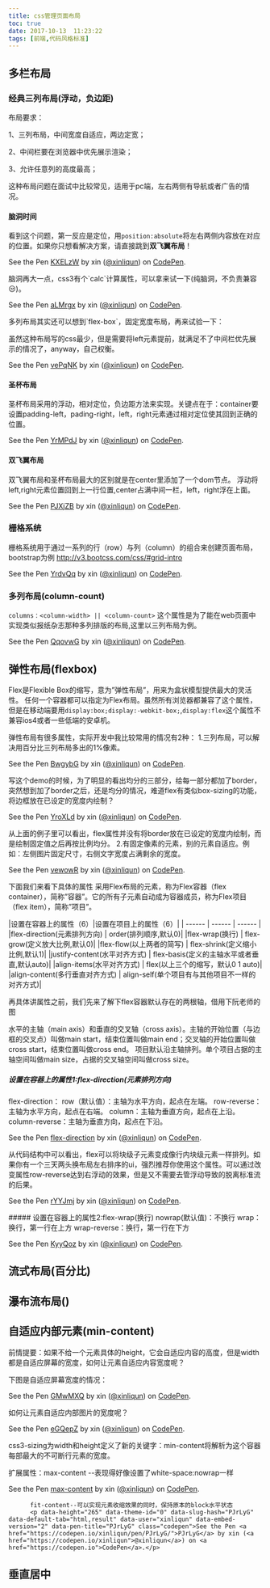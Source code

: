 ```yaml
---
title: css管理页面布局
toc: true
date: 2017-10-13  11:23:22
tags: [前端,代码风格标准]
---
```


## 多栏布局

### 经典三列布局(浮动，负边距)

布局要求：

1、三列布局，中间宽度自适应，两边定宽； 

2、中间栏要在浏览器中优先展示渲染； 

3、允许任意列的高度最高；

这种布局问题在面试中比较常见，适用于pc端，左右两侧有导航或者广告的情况。

#### 脑洞时间

看到这个问题，第一反应是定位，用`position:absolute`将左右两侧内容放在对应的位置。如果你只想看解决方案，请直接跳到**双飞翼布局**！

<p data-height="265" data-theme-id="0" data-slug-hash="KXELzW" data-default-tab="css,result" data-user="xinliqun" data-embed-version="2" data-pen-title="KXELzW" class="codepen">See the Pen <a href="https://codepen.io/xinliqun/pen/KXELzW/">KXELzW</a> by xin (<a href="https://codepen.io/xinliqun">@xinliqun</a>) on <a href="https://codepen.io">CodePen</a>.</p>
<script async src="https://production-assets.codepen.io/assets/embed/ei.js"></script>
脑洞再大一点，css3有个`calc`计算属性，可以拿来试一下(纯脑洞，不负责兼容😒)。

<p data-height="265" data-theme-id="0" data-slug-hash="aLMrgx" data-default-tab="css,result" data-user="xinliqun" data-embed-version="2" data-pen-title="aLMrgx" class="codepen">See the Pen <a href="https://codepen.io/xinliqun/pen/aLMrgx/">aLMrgx</a> by xin (<a href="https://codepen.io/xinliqun">@xinliqun</a>) on <a href="https://codepen.io">CodePen</a>.</p>
<script async src="https://production-assets.codepen.io/assets/embed/ei.js"></script>
多列布局其实还可以想到`flex-box`，固定宽度布局，再来试验一下：

虽然这种布局写的css最少，但是需要将left元素提前，就满足不了中间栏优先展示的情况了，anyway，自己权衡。

<p data-height="265" data-theme-id="0" data-slug-hash="vePqNK" data-default-tab="css,result" data-user="xinliqun" data-embed-version="2" data-pen-title="vePqNK" class="codepen">See the Pen <a href="https://codepen.io/xinliqun/pen/vePqNK/">vePqNK</a> by xin (<a href="https://codepen.io/xinliqun">@xinliqun</a>) on <a href="https://codepen.io">CodePen</a>.</p>
<script async src="https://production-assets.codepen.io/assets/embed/ei.js"></script>

#### 圣杯布局
圣杯布局采用的浮动，相对定位，负边距方法来实现。关键点在于：container要设置padding-left，pading-right，left，right元素通过相对定位使其回到正确的位置。
<p data-height="265" data-theme-id="0" data-slug-hash="YrMPdJ" data-default-tab="css,result" data-user="xinliqun" data-embed-version="2" data-pen-title="YrMPdJ" class="codepen">See the Pen <a href="https://codepen.io/xinliqun/pen/YrMPdJ/">YrMPdJ</a> by xin (<a href="https://codepen.io/xinliqun">@xinliqun</a>) on <a href="https://codepen.io">CodePen</a>.</p>
<script async src="https://production-assets.codepen.io/assets/embed/ei.js"></script>

#### 双飞翼布局
双飞翼布局和圣杯布局最大的区别就是在center里添加了一个dom节点。
浮动将left,right元素位置回到上一行位置,center占满中间一栏，left，right浮在上面。

<p data-height="265" data-theme-id="0" data-slug-hash="PJXjZB" data-default-tab="css,result" data-user="xinliqun" data-embed-version="2" data-pen-title="PJXjZB" class="codepen">See the Pen <a href="https://codepen.io/xinliqun/pen/PJXjZB/">PJXjZB</a> by xin (<a href="https://codepen.io/xinliqun">@xinliqun</a>) on <a href="https://codepen.io">CodePen</a>.</p>
<script async src="https://production-assets.codepen.io/assets/embed/ei.js"></script>

### 栅格系统
栅格系统用于通过一系列的行（row）与列（column）的组合来创建页面布局，bootstrap为例 http://v3.bootcss.com/css/#grid-intro

<p data-height="265" data-theme-id="0" data-slug-hash="YrdvQq" data-default-tab="html,result" data-user="xinliqun" data-embed-version="2" data-pen-title="YrdvQq" class="codepen">See the Pen <a href="https://codepen.io/xinliqun/pen/YrdvQq/">YrdvQq</a> by xin (<a href="https://codepen.io/xinliqun">@xinliqun</a>) on <a href="https://codepen.io">CodePen</a>.</p>
<script async src="https://production-assets.codepen.io/assets/embed/ei.js"></script> 

### 多列布局(column-count)
`columns：<column-width> || <column-count>` 这个属性是为了能在web页面中实现类似报纸杂志那种多列排版的布局,这里以三列布局为例。
<p data-height="265" data-theme-id="0" data-slug-hash="QqovwG" data-default-tab="html,result" data-user="xinliqun" data-embed-version="2" data-pen-title="QqovwG" class="codepen">See the Pen <a href="https://codepen.io/xinliqun/pen/QqovwG/">QqovwG</a> by xin (<a href="https://codepen.io/xinliqun">@xinliqun</a>) on <a href="https://codepen.io">CodePen</a>.</p>
<script async src="https://production-assets.codepen.io/assets/embed/ei.js"></script>

## 弹性布局(flexbox)
Flex是Flexible Box的缩写，意为”弹性布局”，用来为盒状模型提供最大的灵活性。
任何一个容器都可以指定为Flex布局。虽然所有浏览器都兼容了这个属性，但是在移动端要用` display:box;display:-webkit-box; `,`display:flex`这个属性不兼容ios4或者一些低端的安卓机。

弹性布局有很多属性，实际开发中我比较常用的情况有2种：
1.三列布局，可以解决用百分比三列布局多出的1%像素。

<p data-height="265" data-theme-id="0" data-slug-hash="BwgybG" data-default-tab="css,result" data-user="xinliqun" data-embed-version="2" data-pen-title="BwgybG" class="codepen">See the Pen <a href="https://codepen.io/xinliqun/pen/BwgybG/">BwgybG</a> by xin (<a href="https://codepen.io/xinliqun">@xinliqun</a>) on <a href="https://codepen.io">CodePen</a>.</p>
<script async src="https://production-assets.codepen.io/assets/embed/ei.js"></script>
写这个demo的时候，为了明显的看出均分的三部分，给每一部分都加了border，突然想到加了border之后，还是均分的情况，难道flex有类似box-sizing的功能，将边框放在已设定的宽度内绘制？

<p data-height="265" data-theme-id="0" data-slug-hash="YroXLd" data-default-tab="css,result" data-user="xinliqun" data-embed-version="2" data-pen-title="YroXLd" class="codepen">See the Pen <a href="https://codepen.io/xinliqun/pen/YroXLd/">YroXLd</a> by xin (<a href="https://codepen.io/xinliqun">@xinliqun</a>) on <a href="https://codepen.io">CodePen</a>.</p>
<script async src="https://production-assets.codepen.io/assets/embed/ei.js"></script>
从上面的例子里可以看出，flex属性并没有将border放在已设定的宽度内绘制，而是绘制固定值之后再按比例均分。
2.有固定像素的元素，别的元素自适应。例如：左侧图片固定尺寸，右侧文字宽度占满剩余的宽度。
<p data-height="265" data-theme-id="0" data-slug-hash="vewowR" data-default-tab="html,result" data-user="xinliqun" data-embed-version="2" data-pen-title="vewowR" class="codepen">See the Pen <a href="https://codepen.io/xinliqun/pen/vewowR/">vewowR</a> by xin (<a href="https://codepen.io/xinliqun">@xinliqun</a>) on <a href="https://codepen.io">CodePen</a>.</p>
<script async src="https://production-assets.codepen.io/assets/embed/ei.js"></script>

下面我们来看下具体的属性
采用Flex布局的元素，称为Flex容器（flex container），简称”容器”。它的所有子元素自动成为容器成员，称为Flex项目（flex item），简称”项目”。

|设置在容器上的属性（6）|设置在项目上的属性（6）|
| ------ | ------ | ------ |
|flex-direction(元素排列方向) | order(排列顺序,默认0)|
|flex-wrap(换行) | flex-grow(定义放大比例,默认0)|
|flex-flow(以上两者的简写) | flex-shrink(定义缩小比例,默认1)|
|justify-content(水平对齐方式) | flex-basis(定义的主轴水平或者垂直,默认auto)|
|align-items(水平对齐方式) | flex(以上三个的缩写，默认0 1 auto)|
|align-content(多行垂直对齐方式) | align-self(单个项目有与其他项目不一样的对齐方式)|

再具体讲属性之前，我们先来了解下flex容器默认存在的两根轴，借用下阮老师的图
<img src="http://www.ruanyifeng.com/blogimg/asset/2015/bg2015071004.png" alt="">

水平的主轴（main axis）和垂直的交叉轴（cross axis）。主轴的开始位置（与边框的交叉点）叫做main start，结束位置叫做main end；交叉轴的开始位置叫做cross start，结束位置叫做cross end。
项目默认沿主轴排列。单个项目占据的主轴空间叫做main size，占据的交叉轴空间叫做cross size。

##### 设置在容器上的属性1:flex-direction(元素排列方向)
flex-direction：
	row（默认值）：主轴为水平方向，起点在左端。
	row-reverse：主轴为水平方向，起点在右端。
	column：主轴为垂直方向，起点在上沿。
	column-reverse：主轴为垂直方向，起点在下沿。
<p data-height="265" data-theme-id="0" data-slug-hash="GOrRbR" data-default-tab="css,result" data-user="xinliqun" data-embed-version="2" data-pen-title="flex-direction" class="codepen">See the Pen <a href="https://codepen.io/xinliqun/pen/GOrRbR/">flex-direction</a> by xin (<a href="https://codepen.io/xinliqun">@xinliqun</a>) on <a href="https://codepen.io">CodePen</a>.</p>
<script async src="https://production-assets.codepen.io/assets/embed/ei.js"></script>
从代码结构中可以看出，flex可以将块级子元素变成像行内块级元素一样排列。如果你有一个三天两头换布局左右排序的ui，强烈推荐你使用这个属性。可以通过改变属性row-reverse达到右浮动的效果，但是又不需要去管浮动导致的脱离标准流的后果。
<p data-height="265" data-theme-id="0" data-slug-hash="rYYJmj" data-default-tab="css,result" data-user="xinliqun" data-embed-version="2" data-pen-title="rYYJmj" class="codepen">See the Pen <a href="https://codepen.io/xinliqun/pen/rYYJmj/">rYYJmj</a> by xin (<a href="https://codepen.io/xinliqun">@xinliqun</a>) on <a href="https://codepen.io">CodePen</a>.</p>
<script async src="https://production-assets.codepen.io/assets/embed/ei.js"></script>
##### 设置在容器上的属性2:flex-wrap(换行)
	nowrap(默认值)：不换行
	wrap：换行，第一行在上方
	wrap-reverse：换行，第一行在下方
<p data-height="265" data-theme-id="0" data-slug-hash="KyyQoz" data-default-tab="html,result" data-user="xinliqun" data-embed-version="2" data-pen-title="KyyQoz" class="codepen">See the Pen <a href="https://codepen.io/xinliqun/pen/KyyQoz/">KyyQoz</a> by xin (<a href="https://codepen.io/xinliqun">@xinliqun</a>) on <a href="https://codepen.io">CodePen</a>.</p>
<script async src="https://production-assets.codepen.io/assets/embed/ei.js"></script>

## 流式布局(百分比)

## 瀑布流布局()

## 自适应内部元素(min-content)

前情提要：如果不给一个元素具体的height，它会自适应内容的高度，但是width都是自适应屏幕的宽度，如何让元素自适应内容宽度呢？

下图是自适应屏幕宽度的情况：

<p data-height="265" data-theme-id="0" data-slug-hash="GMwMXQ" data-default-tab="html,result" data-user="xinliqun" data-embed-version="2" data-pen-title="GMwMXQ" class="codepen">See the Pen <a href="https://codepen.io/xinliqun/pen/GMwMXQ/">GMwMXQ</a> by xin (<a href="https://codepen.io/xinliqun">@xinliqun</a>) on <a href="https://codepen.io">CodePen</a>.</p>
<script async src="https://production-assets.codepen.io/assets/embed/ei.js"></script>
如何让元素自适应内部图片的宽度呢？

<p data-height="265" data-theme-id="0" data-slug-hash="eGQepZ" data-default-tab="html,result" data-user="xinliqun" data-embed-version="2" data-pen-title="eGQepZ" class="codepen">See the Pen <a href="https://codepen.io/xinliqun/pen/eGQepZ/">eGQepZ</a> by xin (<a href="https://codepen.io/xinliqun">@xinliqun</a>) on <a href="https://codepen.io">CodePen</a>.</p>
<script async src="https://production-assets.codepen.io/assets/embed/ei.js"></script>

css3-sizing为width和height定义了新的关键字：min-content将解析为这个容器每部最大的不可断行元素的宽度。

扩展属性：max-content --表现得好像设置了white-space:nowrap一样
		<p data-height="265" data-theme-id="0" data-slug-hash="QqXoVq" data-default-tab="html,result" data-user="xinliqun" data-embed-version="2" data-pen-title="max-content" class="codepen">See the Pen <a href="https://codepen.io/xinliqun/pen/QqXoVq/">max-content</a> by xin (<a href="https://codepen.io/xinliqun">@xinliqun</a>) on <a href="https://codepen.io">CodePen</a>.</p>
<script async src="https://production-assets.codepen.io/assets/embed/ei.js"></script>
		  fit-content--可以实现元素收缩效果的同时，保持原本的block水平状态
		  <p data-height="265" data-theme-id="0" data-slug-hash="PJrLyG" data-default-tab="html,result" data-user="xinliqun" data-embed-version="2" data-pen-title="PJrLyG" class="codepen">See the Pen <a href="https://codepen.io/xinliqun/pen/PJrLyG/">PJrLyG</a> by xin (<a href="https://codepen.io/xinliqun">@xinliqun</a>) on <a href="https://codepen.io">CodePen</a>.</p>
<script async src="https://production-assets.codepen.io/assets/embed/ei.js"></script>

## 垂直居中